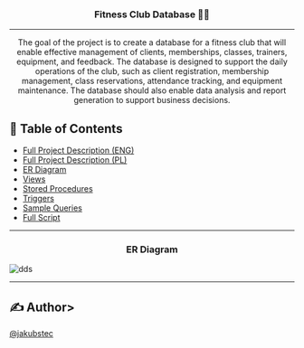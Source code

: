 <h3 align="center">Fitness Club Database 🏋️‍♀️</h3>

<div align="center">
</div>

---

<p align="center">The goal of the project is to create a database for a fitness club that will enable effective management of clients, memberships, classes, trainers, equipment, and feedback. The database is designed to support the daily operations of the club, such as client registration, membership management, class reservations, attendance tracking, and equipment maintenance. The database should also enable data analysis and report generation to support business decisions.
</p>


## 📝 Table of Contents
- [Full Project Description (ENG)](/Description_ENG.pdf)
- [Full Project Description (PL)](/Description_PL.pdf)
- [ER Diagram](/ERD.png)
- [Views](/views.sql)
- [Stored Procedures](/stored_procedures.sql)
- [Triggers](/triggers.sql)
- [Sample Queries](/sample_queries.sql)
- [Full Script](/script.sql)

---
<h3 align="center">ER Diagram</h3>

![dds](https://github.com/user-attachments/assets/c00a9c98-a956-4a4a-9116-d3d8cdc48921)

---

## ✍️ Author>
[@jakubstec](https://github.com/jakubstec)
